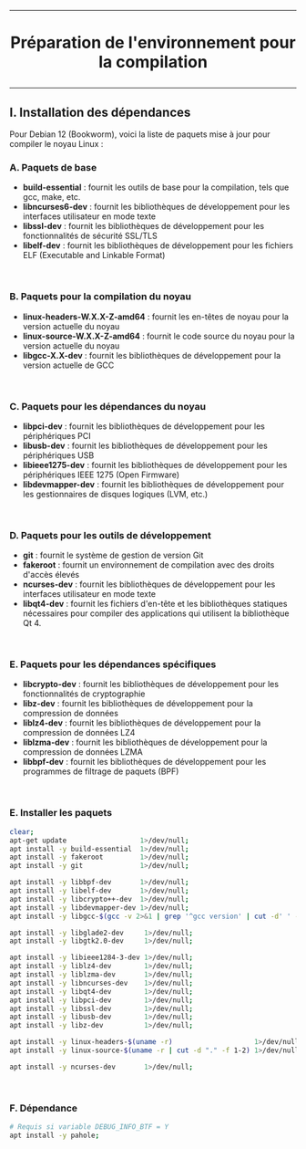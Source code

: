 -------------------------------------------------------------------------------------------------------
# <p align='center'> Préparation de l'environnement pour la compilation </p>

-------------------------------------------------------------------------------------------------------
## I. Installation des dépendances
Pour Debian 12 (Bookworm), voici la liste de paquets mise à jour pour compiler le noyau Linux :

### A. Paquets de base
- **build-essential** : fournit les outils de base pour la compilation, tels que gcc, make, etc.
- **libncurses6-dev** : fournit les bibliothèques de développement pour les interfaces utilisateur en mode texte
- **libssl-dev**      : fournit les bibliothèques de développement pour les fonctionnalités de sécurité SSL/TLS
- **libelf-dev**      : fournit les bibliothèques de développement pour les fichiers ELF (Executable and Linkable Format)

<br />

### B. Paquets pour la compilation du noyau
- **linux-headers-W.X.X-Z-amd64** : fournit les en-têtes de noyau pour la version actuelle du noyau
- **linux-source-W.X.X-Z-amd64**  : fournit le code source du noyau pour la version actuelle du noyau
- **libgcc-X.X-dev**              : fournit les bibliothèques de développement pour la version actuelle de GCC

<br />

### C. Paquets pour les dépendances du noyau
- **libpci-dev**       : fournit les bibliothèques de développement pour les périphériques PCI
- **libusb-dev**       : fournit les bibliothèques de développement pour les périphériques USB
- **libieee1275-dev**  : fournit les bibliothèques de développement pour les périphériques IEEE 1275 (Open Firmware)
- **libdevmapper-dev** : fournit les bibliothèques de développement pour les gestionnaires de disques logiques (LVM, etc.)

<br />

### D. Paquets pour les outils de développement
- **git**         : fournit le système de gestion de version Git
- **fakeroot**    : fournit un environnement de compilation avec des droits d'accès élevés
- **ncurses-dev** : fournit les bibliothèques de développement pour les interfaces utilisateur en mode texte
- **libqt4-dev**  : fournit les fichiers d'en-tête et les bibliothèques statiques nécessaires pour compiler des applications qui utilisent la bibliothèque Qt 4.

<br />

### E. Paquets pour les dépendances spécifiques
- **libcrypto-dev** : fournit les bibliothèques de développement pour les fonctionnalités de cryptographie
- **libz-dev**      : fournit les bibliothèques de développement pour la compression de données
- **liblz4-dev**    : fournit les bibliothèques de développement pour la compression de données LZ4
- **liblzma-dev**   : fournit les bibliothèques de développement pour la compression de données LZMA
- **libbpf-dev**    : fournit les bibliothèques de développement pour les programmes de filtrage de paquets (BPF)

<br />

### E. Installer les paquets
```bash
clear;
apt-get update                  1>/dev/null;
apt install -y build-essential  1>/dev/null;
apt install -y fakeroot         1>/dev/null;
apt install -y git              1>/dev/null;

apt install -y libbpf-dev       1>/dev/null;
apt install -y libelf-dev       1>/dev/null;
apt install -y libcrypto++-dev  1>/dev/null;
apt install -y libdevmapper-dev 1>/dev/null;
apt install -y libgcc-$(gcc -v 2>&1 | grep '^gcc version' | cut -d' ' -f3 | cut -d "." -f 1)-dev 1>/dev/null;

apt install -y libglade2-dev     1>/dev/null;
apt install -y libgtk2.0-dev     1>/dev/null;

apt install -y libieee1284-3-dev 1>/dev/null;
apt install -y liblz4-dev        1>/dev/null;
apt install -y liblzma-dev       1>/dev/null;
apt install -y libncurses-dev    1>/dev/null;
apt install -y libqt4-dev        1>/dev/null;
apt install -y libpci-dev        1>/dev/null;
apt install -y libssl-dev        1>/dev/null;
apt install -y libusb-dev        1>/dev/null;
apt install -y libz-dev          1>/dev/null;

apt install -y linux-headers-$(uname -r)                    1>/dev/null;
apt install -y linux-source-$(uname -r | cut -d "." -f 1-2) 1>/dev/null;

apt install -y ncurses-dev       1>/dev/null;
```

<br />

### F. Dépendance
```bash
# Requis si variable DEBUG_INFO_BTF = Y
apt install -y pahole;
```


<br />
